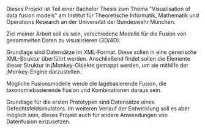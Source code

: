 Dieses Projekt ist Teil einer Bachelor Thesis zum Thema "Visualisation of data fusion models" am Institut für Theoretische Informatik, Mathematik und Operations Research an der Universität der Bundeswehr München.

Ziel meiner Arbeit soll es sein, verschiedene Modelle für die Fusion von gesammelten Daten zu visualisieren (3D/4D).

Grundlage sind Datensätze im XML-Format. Diese sollen in eine generische XML-Struktur überführt werden. Anschließend findet sollen die Elemente dieser Struktur in jMonkey-Objekte gemappt werden, um sie mithilfe der jMonkey-Engine darzustellen.

Mögliche Fusionsmodelle werde die lagebasierende Fusion, die taxonomiebasierende Fusion und Kombinationen daraus sein.

Grundlage für die ersten Prototypen sind Datensätze eines Gefechtsfeldsimulators. Im weiteren Verlauf der Entwicklung soll es aber möglich sein, dieses Projekt auch für andere Anwendungen von Datenfusion einzusetzen.